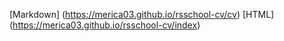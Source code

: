 [Markdown] (https://merica03.github.io/rsschool-cv/cv)
[HTML] (https://merica03.github.io/rsschool-cv/index)

